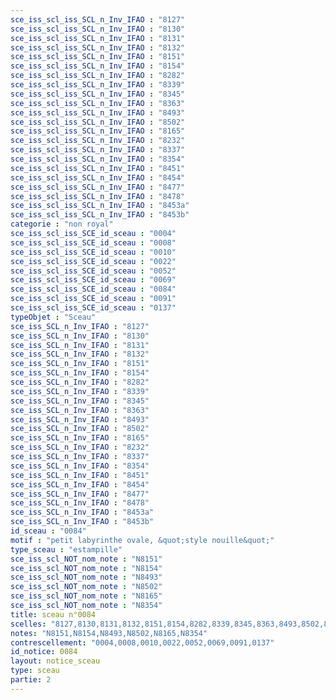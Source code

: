 ```yaml
---
sce_iss_scl_iss_SCL_n_Inv_IFAO : "8127"
sce_iss_scl_iss_SCL_n_Inv_IFAO : "8130"
sce_iss_scl_iss_SCL_n_Inv_IFAO : "8131"
sce_iss_scl_iss_SCL_n_Inv_IFAO : "8132"
sce_iss_scl_iss_SCL_n_Inv_IFAO : "8151"
sce_iss_scl_iss_SCL_n_Inv_IFAO : "8154"
sce_iss_scl_iss_SCL_n_Inv_IFAO : "8282"
sce_iss_scl_iss_SCL_n_Inv_IFAO : "8339"
sce_iss_scl_iss_SCL_n_Inv_IFAO : "8345"
sce_iss_scl_iss_SCL_n_Inv_IFAO : "8363"
sce_iss_scl_iss_SCL_n_Inv_IFAO : "8493"
sce_iss_scl_iss_SCL_n_Inv_IFAO : "8502"
sce_iss_scl_iss_SCL_n_Inv_IFAO : "8165"
sce_iss_scl_iss_SCL_n_Inv_IFAO : "8232"
sce_iss_scl_iss_SCL_n_Inv_IFAO : "8337"
sce_iss_scl_iss_SCL_n_Inv_IFAO : "8354"
sce_iss_scl_iss_SCL_n_Inv_IFAO : "8451"
sce_iss_scl_iss_SCL_n_Inv_IFAO : "8454"
sce_iss_scl_iss_SCL_n_Inv_IFAO : "8477"
sce_iss_scl_iss_SCL_n_Inv_IFAO : "8478"
sce_iss_scl_iss_SCL_n_Inv_IFAO : "8453a"
sce_iss_scl_iss_SCL_n_Inv_IFAO : "8453b"
categorie : "non royal"
sce_iss_scl_iss_SCE_id_sceau : "0004"
sce_iss_scl_iss_SCE_id_sceau : "0008"
sce_iss_scl_iss_SCE_id_sceau : "0010"
sce_iss_scl_iss_SCE_id_sceau : "0022"
sce_iss_scl_iss_SCE_id_sceau : "0052"
sce_iss_scl_iss_SCE_id_sceau : "0069"
sce_iss_scl_iss_SCE_id_sceau : "0084"
sce_iss_scl_iss_SCE_id_sceau : "0091"
sce_iss_scl_iss_SCE_id_sceau : "0137"
typeObjet : "Sceau"
sce_iss_SCL_n_Inv_IFAO : "8127"
sce_iss_SCL_n_Inv_IFAO : "8130"
sce_iss_SCL_n_Inv_IFAO : "8131"
sce_iss_SCL_n_Inv_IFAO : "8132"
sce_iss_SCL_n_Inv_IFAO : "8151"
sce_iss_SCL_n_Inv_IFAO : "8154"
sce_iss_SCL_n_Inv_IFAO : "8282"
sce_iss_SCL_n_Inv_IFAO : "8339"
sce_iss_SCL_n_Inv_IFAO : "8345"
sce_iss_SCL_n_Inv_IFAO : "8363"
sce_iss_SCL_n_Inv_IFAO : "8493"
sce_iss_SCL_n_Inv_IFAO : "8502"
sce_iss_SCL_n_Inv_IFAO : "8165"
sce_iss_SCL_n_Inv_IFAO : "8232"
sce_iss_SCL_n_Inv_IFAO : "8337"
sce_iss_SCL_n_Inv_IFAO : "8354"
sce_iss_SCL_n_Inv_IFAO : "8451"
sce_iss_SCL_n_Inv_IFAO : "8454"
sce_iss_SCL_n_Inv_IFAO : "8477"
sce_iss_SCL_n_Inv_IFAO : "8478"
sce_iss_SCL_n_Inv_IFAO : "8453a"
sce_iss_SCL_n_Inv_IFAO : "8453b"
id_sceau : "0084"
motif : "petit labyrinthe ovale, &quot;style nouille&quot;"
type_sceau : "estampille"
sce_iss_scl_NOT_nom_note : "N8151"
sce_iss_scl_NOT_nom_note : "N8154"
sce_iss_scl_NOT_nom_note : "N8493"
sce_iss_scl_NOT_nom_note : "N8502"
sce_iss_scl_NOT_nom_note : "N8165"
sce_iss_scl_NOT_nom_note : "N8354"
title: sceau n°0084
scelles: "8127,8130,8131,8132,8151,8154,8282,8339,8345,8363,8493,8502,8165,8232,8337,8354,8451,8454,8477,8478,8453a,8453b"
notes: "N8151,N8154,N8493,N8502,N8165,N8354"
contrescellement: "0004,0008,0010,0022,0052,0069,0091,0137"
id_notice: 0084
layout: notice_sceau
type: sceau
partie: 2
---
```

